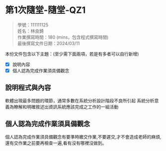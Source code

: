 # 第1次隨堂-隨堂-QZ1
>
>學號：111111125
><br />
>姓名：林良錡
><br />
>作業撰寫時間：180 (mins，包含程式撰寫時間)
><br />
>最後撰寫文件日期：2024/03/11
>

本份文件包含以下主題：(至少需下面兩項，若是有多者可以自行新增)
- [x] 說明內容
- [x] 個人認為完成作業須具備觀念

## 說明程式與內容
軟體出現最多問題的環節，通常多數在系統分析設計階段不良所引起
系統分析意義為瞭解和明確敘述出資訊系統應該完成之工作的一組活動

## 個人認為完成作業須具備觀念
個人認為完成作業須具備觀念有要準時繳交作業,不要遲交,才不會造成老師的麻煩,還有交作業之前要再檢查一遍,看有沒有哪裡沒做到。